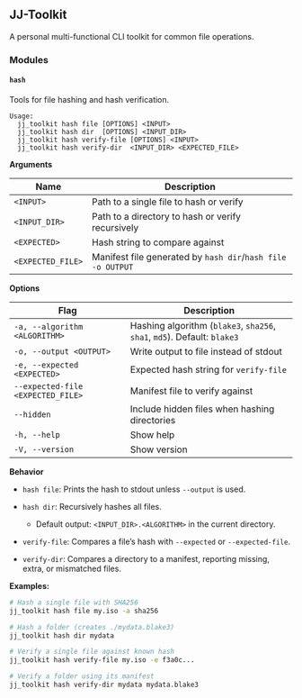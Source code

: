 ## JJ-Toolkit

A personal multi-functional CLI toolkit for common file operations.

### Modules

#### `hash`

Tools for file hashing and hash verification.

```
Usage:
  jj_toolkit hash file [OPTIONS] <INPUT>
  jj_toolkit hash dir  [OPTIONS] <INPUT_DIR>
  jj_toolkit hash verify-file [OPTIONS] <INPUT>
  jj_toolkit hash verify-dir  <INPUT_DIR> <EXPECTED_FILE>
```

**Arguments**

| Name              | Description                                                 |
| ----------------- | ------------------------------------------------------------|
| `<INPUT>`         | Path to a single file to hash or verify                     |
| `<INPUT_DIR>`     | Path to a directory to hash or verify recursively           |
| `<EXPECTED>`      | Hash string to compare against                              |
| `<EXPECTED_FILE>` | Manifest file generated by `hash dir`/`hash file -o OUTPUT` |

**Options**

| Flag                              | Description                                                              |
| --------------------------------- | ------------------------------------------------------------------------ |
| `-a, --algorithm <ALGORITHM>`     | Hashing algorithm (`blake3`, `sha256`, `sha1`, `md5`). Default: `blake3` |
| `-o, --output <OUTPUT>`           | Write output to file instead of stdout                                   |
| `-e, --expected <EXPECTED>`       | Expected hash string for `verify-file`                                   |
| `--expected-file <EXPECTED_FILE>` | Manifest file to verify against                                          |
| `--hidden`                        | Include hidden files when hashing directories                            |
| `-h, --help`                      | Show help                                                                |
| `-V, --version`                   | Show version                                                             |

**Behavior**

* `hash file`: Prints the hash to stdout unless `--output` is used.
* `hash dir`: Recursively hashes all files.

  * Default output: `<INPUT_DIR>.<ALGORITHM>` in the current directory.
* `verify-file`: Compares a file’s hash with `--expected` or `--expected-file`.
* `verify-dir`: Compares a directory to a manifest, reporting missing, extra, or mismatched files.

**Examples:**

```bash
# Hash a single file with SHA256
jj_toolkit hash file my.iso -a sha256

# Hash a folder (creates ./mydata.blake3)
jj_toolkit hash dir mydata

# Verify a single file against known hash
jj_toolkit hash verify-file my.iso -e f3a0c...

# Verify a folder using its manifest
jj_toolkit hash verify-dir mydata mydata.blake3
```
